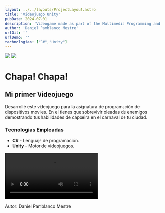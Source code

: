 ```yaml
---
layout: ../../layouts/ProjectLayout.astro
title: 'Videojuego Unity'
pubDate: 2024-07-01
description: 'Videogame made as part of the Multimedia Programming and Development course.'
author: 'Daniel Pamblanco Mestre'
urlGit: ''
urlDemo: ''
technologies: ["C#","Unity"]
---
```


<div class="max-w-4xl mx-auto p-6 rounded-lg shadow-md">
  
  <!-- Imagen centrada -->
  <div class="flex flex-wrap justify-center gap-5 mb-6">
    <img src="/videojuego.png" class="rounded-lg shadow-lg w-[300px]">
     <img src="/videojuego2.png" class="rounded-lg shadow-lg w-[300px]">
  </div>
  
  <!-- Título principal -->
  <h1 class="text-2xl sm:text-4xl lg:text-6xl font-bold dark:text-gray-50 mb-4 text-center">
    Chapa! Chapa!
  </h1>
  
  <!-- Subtítulo -->
  <h2 class="text-lg sm:text-2xl lg:text-4xl font-semibold dark:text-gray-50 mb-6 text-center">
    Mi primer Videojuego
  </h2>
  
  <!-- Descripción del proyecto -->
  <p class="text-sm sm:text-base lg:text-lg dark:text-gray-50 mb-8 leading-relaxed text-justify">
    Desarrollé este videojuego para la asignatura de programación de dispositivos moviles. 
    En el tienes que sobrevivir oleadas de enemigos demostrando tus habilidades de capoeira en el carnaval de tu ciudad.
    
    
  </p>
  
  <!-- Tecnologías utilizadas -->
  <div class="mb-8">
    <h3 class="text-lg sm:text-2xl lg:text-4xl font-semibold dark:text-gray-50 mb-4">Tecnologías Empleadas</h3>
    <ul class="list-disc list-inside pl-5 space-y-2 dark:text-gray-50">
      <li><strong>C#</strong> - Lenguaje de programación.</li>
      <li><strong>Unity</strong> - Motor de videojuegos.</li>
    </ul>
  </div>
  <video controls>
  <source src="/0414.mp4" type="video/mp4">
  </video>
  <!-- Autor -->
  <p class="text-right text-sm dark:text-gray-50">Autor: Daniel Pamblanco Mestre</p>
</div>
